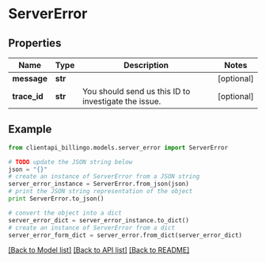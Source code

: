 # ServerError


## Properties
Name | Type | Description | Notes
------------ | ------------- | ------------- | -------------
**message** | **str** |  | [optional] 
**trace_id** | **str** | You should send us this ID to investigate the issue. | [optional] 

## Example

```python
from clientapi_billingo.models.server_error import ServerError

# TODO update the JSON string below
json = "{}"
# create an instance of ServerError from a JSON string
server_error_instance = ServerError.from_json(json)
# print the JSON string representation of the object
print ServerError.to_json()

# convert the object into a dict
server_error_dict = server_error_instance.to_dict()
# create an instance of ServerError from a dict
server_error_form_dict = server_error.from_dict(server_error_dict)
```
[[Back to Model list]](../README.md#documentation-for-models) [[Back to API list]](../README.md#documentation-for-api-endpoints) [[Back to README]](../README.md)


